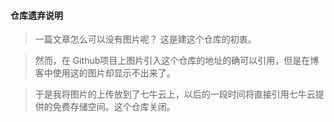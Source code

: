#### 仓库遗弃说明
> 一篇文章怎么可以没有图片呢？
> 这是建这个仓库的初衷。

> 然而，在 Github项目上图片引入这个仓库的地址的确可以引用，但是在博客中使用这的图片却显示不出来了。

> 于是我将图片的上传放到了七牛云上，以后的一段时间将直接引用七牛云提供的免费存储空间。这个仓库关闭。

